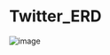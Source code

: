# Twitter_ERD
![image](https://github.com/cojocarucristian05/Twitter_ERD/assets/93082736/c65d8eff-cc17-415b-a952-fe46fd723c36)
